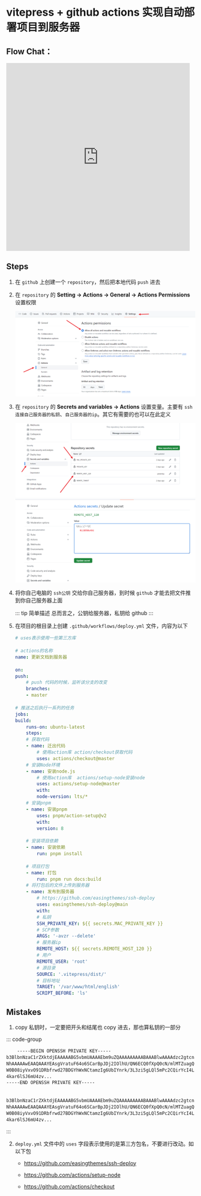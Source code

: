 # vitepress + github actions 实现自动部署项目到服务器

## Flow Chat：

<iframe id="embed_dom" name="embed_dom" frameborder="0" style="display:block;width:489px; height:500px;" src="https://www.processon.com/embed/65bc90ca364738708d335d8e"></iframe>

## Steps

1. 在 `github` 上创建一个 `repository`，然后把本地代码 `push` 进去

2. 在 `repository` 的 **Setting -> Actions -> General -> Actions Permissions** 设置权限

   ![actions permission](./images/actions-permission.png)

3. 在 `repository` 的 **Secrets and variables -> Actions** 设置变量。主要有 `ssh连接自己服务器的私钥`、`自己服务器的ip`。其它有需要的也可以在此定义

   ![secrets](./images/secrets.png)
   ![alt text](./images/remote-host.png)

4. 将你自己电脑的 `ssh公钥` 交给你自己服务器，到时候 `github` 才能去把文件推到你自己服务器上面

   ::: tip 简单描述
   总而言之，公钥给服务器，私钥给 github
   :::

5. 在项目的根目录上创建 `.github/workflows/deploy.yml` 文件，内容为以下

   ```yml
   # uses表示使用一些第三方库

   # actions的名称
   name: 更新文档到服务器

   on:
   push:
       # push 代码的时候，监听该分支的改变
       branches:
       - master

   # 推送之后执行一系列的任务
   jobs:
   build:
       runs-on: ubuntu-latest
       steps:
       # 获取代码
       - name: 迁出代码
           # 使用action库 action/checkout获取代码
           uses: actions/checkout@master
       # 安装Node环境
       - name: 安装node.js
           # 使用action库  actions/setup-node安装node
           uses: actions/setup-node@master
           with:
           node-version: lts/*
       # 安装pnpm
       - name: 安装pnpm
           uses: pnpm/action-setup@v2
           with:
           version: 8

       # 安装项目依赖
       - name: 安装依赖
           run: pnpm install

       # 项目打包
       - name: 打包
           run: pnpm run docs:build
       # 将打包后的文件上传到服务器
       - name: 发布到服务器
           # https://github.com/easingthemes/ssh-deploy
           uses: easingthemes/ssh-deploy@main
           with:
           # 私钥
           SSH_PRIVATE_KEY: ${{ secrets.MAC_PRIVATE_KEY }}
           # SCP参数
           ARGS: '-avzr --delete'
           # 服务器ip
           REMOTE_HOST: ${{ secrets.REMOTE_HOST_120 }}
           # 用户
           REMOTE_USER: 'root'
           # 源目录
           SOURCE: '.vitepress/dist/'
           # 目标地址
           TARGET: '/var/www/html/english'
           SCRIPT_BEFORE: 'ls'
   ```

## Mistakes

1. copy 私钥时，一定要把开头和结尾也 copy 进去，那也算私钥的一部分

::: code-group

```bash [right]
    -----BEGIN OPENSSH PRIVATE KEY-----
b3BlbnNzaC1rZXktdjEAAAAABG5vbmUAAAAEbm9uZQAAAAAAAAABAAABlwAAAAdzc2gtcn
NhAAAAAwEAAQAAAYEAsgVratuF64o6SCarBpJDj2IOlhU/QN6ECQ0fXpQ0cN/mlMTZuagQ
W0B08iyVxvO91DRbfrwd27BDGYhWxNCtamzIg6UbIYnrk/3L3zi5gLQl5mPc2CQirYcI4L
4kar6lSJ6mU4zv...
-----END OPENSSH PRIVATE KEY-----
```

```bash [wrong]

b3BlbnNzaC1rZXktdjEAAAAABG5vbmUAAAAEbm9uZQAAAAAAAAABAAABlwAAAAdzc2gtcn
NhAAAAAwEAAQAAAYEAsgVratuF64o6SCarBpJDj2IOlhU/QN6ECQ0fXpQ0cN/mlMTZuagQ
W0B08iyVxvO91DRbfrwd27BDGYhWxNCtamzIg6UbIYnrk/3L3zi5gLQl5mPc2CQirYcI4L
4kar6lSJ6mU4zv...

```

:::

2. `deploy.yml` 文件中的 `uses` 字段表示使用的是第三方包名，不要进行改动。如以下包

   - https://github.com/easingthemes/ssh-deploy

   - https://github.com/actions/setup-node

   - https://github.com/actions/checkout
